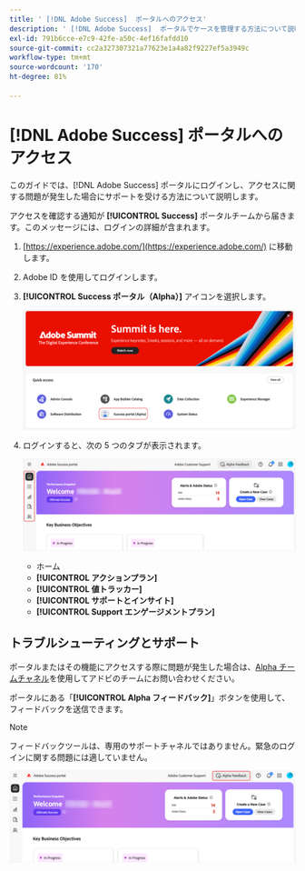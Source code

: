 ```yaml
---
title: ' [!DNL Adobe Success]  ポータルへのアクセス'
description: ' [!DNL Adobe Success]  ポータルでケースを管理する方法について説明します。'
exl-id: 791b6cce-e7c9-42fe-a50c-4ef16fafdd10
source-git-commit: cc2a327307321a77623e1a4a82f9227ef5a3949c
workflow-type: tm+mt
source-wordcount: '170'
ht-degree: 81%

---
```


# [!DNL Adobe Success] ポータルへのアクセス

このガイドでは、[!DNL Adobe Success] ポータルにログインし、アクセスに関する問題が発生した場合にサポートを受ける方法について説明します。

アクセスを確認する通知が **[!UICONTROL Success]** ポータルチームから届きます。このメッセージには、ログインの詳細が含まれます。

1. [https://experience.adobe.com/](https://experience.adobe.com/) に移動します。
1. Adobe ID を使用してログインします。
1. **[!UICONTROL Success ポータル（Alpha）]** アイコンを選択します。

   ![ サクセスポータルのアイコンとラベル（Alpha） ](assets/alpha-success-portal-alpha.png " サクセスポータルへのアクセス（Alpha） ")



1. ログインすると、次の 5 つのタブが表示されます。

   ![Adobe Success Portal インターフェイスのサイドバー ](assets/adobe-success-portal-tabs.png " サイドバータブ ")


   * ホーム
   * **[!UICONTROL アクションプラン]**
   * **[!UICONTROL 値トラッカー]**
   * **[!UICONTROL サポートとインサイト]**
   * **[!UICONTROL Support エンゲージメントプラン]**

## トラブルシューティングとサポート

ポータルまたはその機能にアクセスする際に問題が発生した場合は、[Alpha チームチャネル](https://teams.microsoft.com/l/channel/19:h-GcuAZs9uF05rervqTdx2U27ohYINuRUIfbMte9B-U1@thread.tacv2/General?groupId=02b87789-3475-47e4-94c1-0981f63ae89f&tenantId=fa7b1b5a-7b34-4387-94ae-d2c178decee1)を使用してアドビのチームにお問い合わせください。

ポータルにある「**[!UICONTROL Alpha フィードバック]**」ボタンを使用して、フィードバックを送信できます。

>[!NOTE]
>
>フィードバックツールは、専用のサポートチャネルではありません。緊急のログインに関する問題には適していません。

![ フィードバックを送信するためのポータルの「Alphaフィードバック」ボタン ](assets/adobe-success-portal-home.png "Alphaフィードバックボタン ")
